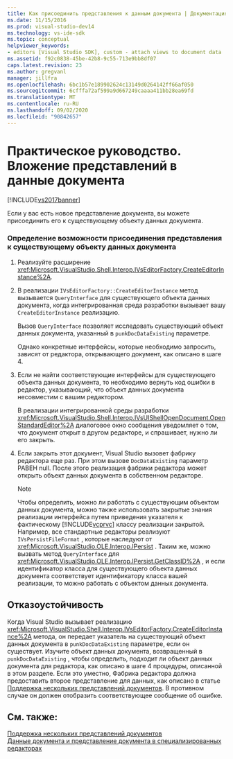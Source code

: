 ```yaml
---
title: Как присоединить представления к данным документа | Документация Майкрософт
ms.date: 11/15/2016
ms.prod: visual-studio-dev14
ms.technology: vs-ide-sdk
ms.topic: conceptual
helpviewer_keywords:
- editors [Visual Studio SDK], custom - attach views to document data
ms.assetid: f92c0838-45be-42b8-9c55-713e9bb8df07
caps.latest.revision: 23
ms.author: gregvanl
manager: jillfra
ms.openlocfilehash: 6bc1b57e189902624c13149d0264142ff66af050
ms.sourcegitcommit: 6cfffa72af599a9d667249caaaa411bb28ea69fd
ms.translationtype: MT
ms.contentlocale: ru-RU
ms.lasthandoff: 09/02/2020
ms.locfileid: "90842657"
---
```

# <a name="how-to-attach-views-to-document-data"></a>Практическое руководство. Вложение представлений в данные документа
[!INCLUDE[vs2017banner](../includes/vs2017banner.md)]

Если у вас есть новое представление документа, вы можете присоединить его к существующему объекту данных документа.  
  
### <a name="to-determine-if-you-can-attach-a-view-to-an-existing-document-data-object"></a>Определение возможности присоединения представления к существующему объекту данных документа  
  
1. Реализуйте расширение <xref:Microsoft.VisualStudio.Shell.Interop.IVsEditorFactory.CreateEditorInstance%2A>.  
  
2. В реализации `IVsEditorFactory::CreateEditorInstance` метод вызывается `QueryInterface` для существующего объекта данных документа, когда интегрированная среда разработки вызывает вашу `CreateEditorInstance` реализацию.  
  
     Вызов `QueryInterface` позволяет исследовать существующий объект данных документа, указанный в `punkDocDataExisting` параметре.  
  
     Однако конкретные интерфейсы, которые необходимо запросить, зависят от редактора, открывающего документ, как описано в шаге 4.  
  
3. Если не найти соответствующие интерфейсы для существующего объекта данных документа, то необходимо вернуть код ошибки в редактор, указывающий, что объект данных документа несовместим с вашим редактором.  
  
     В реализации интегрированной среды разработки <xref:Microsoft.VisualStudio.Shell.Interop.IVsUIShellOpenDocument.OpenStandardEditor%2A> диалоговое окно сообщения уведомляет о том, что документ открыт в другом редакторе, и спрашивает, нужно ли его закрыть.  
  
4. Если закрыть этот документ, Visual Studio вызовет фабрику редактора еще раз. При этом вызове `DocDataExisting` параметр РАВЕН null. После этого реализация фабрики редактора может открыть объект данных документа в собственном редакторе.  
  
    > [!NOTE]
    > Чтобы определить, можно ли работать с существующим объектом данных документа, можно также использовать закрытые знания реализации интерфейса путем приведения указателя к фактическому [!INCLUDE[vcprvc](../includes/vcprvc-md.md)] классу реализации закрытой. Например, все стандартные редакторы реализуют `IVsPersistFileFormat` , которые наследуют от <xref:Microsoft.VisualStudio.OLE.Interop.IPersist> . Таким же, можно вызвать метод `QueryInterface` для <xref:Microsoft.VisualStudio.OLE.Interop.IPersist.GetClassID%2A> , и если идентификатор класса для существующего объекта данных документа соответствует идентификатору класса вашей реализации, то можно работать с объектом данных документа.  
  
## <a name="robust-programming"></a>Отказоустойчивость  
 Когда Visual Studio вызывает реализацию <xref:Microsoft.VisualStudio.Shell.Interop.IVsEditorFactory.CreateEditorInstance%2A> метода, он передает указатель на существующий объект данных документа в `punkDocDataExisting` параметре, если он существует. Изучите объект данных документа, возвращенный в `punkDocDataExisting` , чтобы определить, подходит ли объект данных документа для редактора, как описано в шаге 4 процедуры, описанной в этом разделе. Если это уместно, Фабрика редактора должна предоставить второе представление для данных, как описано в статье [Поддержка нескольких представлений документов](../extensibility/supporting-multiple-document-views.md). В противном случае он должен отобразить соответствующее сообщение об ошибке.  
  
## <a name="see-also"></a>См. также:  
 [Поддержка нескольких представлений документов](../extensibility/supporting-multiple-document-views.md)   
 [Данные документа и представление документа в специализированных редакторах](../extensibility/document-data-and-document-view-in-custom-editors.md)
